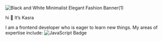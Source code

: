 ![Black and White Minimalist Elegant Fashion Banner(1)](https://github.com/kasrabt/kasrabt/assets/112955201/098d4fa7-393c-4de2-86a4-42eefb11332a)

hi 👋 It’s Kasra

I am a frontend developer who is eager to learn new things. My areas of expertise include: 
![JavaScript Badge](https://img.shields.io/badge/JavaScript-F7DF1E?logo=javascript&logoColor=000&style=for-the-badge)
